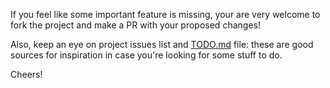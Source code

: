 If you feel like some important feature is missing,
your are very welcome to fork the project and make
a PR with your proposed changes!

Also, keep an eye on project issues list and [TODO.md](TODO.md)
file: these are good sources for inspiration in case
you're looking for some stuff to do.

Cheers!
